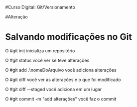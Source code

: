 #Curso Digital: Git/Versionamento

#Alteração

# Salvando modificações no Git

O #git init inicializa um repositório

O #git status você ver se teve alterações

O #git add .\nomeDoArquivo você adiciona alterações 

O #git diff você ver as alterações e o que foi modificado

O #git diff --staged você adiciona em um lugar

O #git commit -m "add alterações" você faz o commit 
